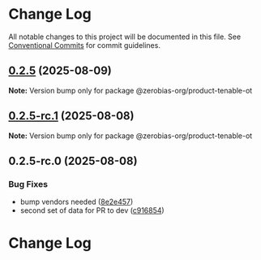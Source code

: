 # Change Log

All notable changes to this project will be documented in this file.
See [Conventional Commits](https://conventionalcommits.org) for commit guidelines.

## [0.2.5](https://github.com/zerobias-org/product/compare/@zerobias-org/product-tenable-ot@0.2.5-rc.1...@zerobias-org/product-tenable-ot@0.2.5) (2025-08-09)

**Note:** Version bump only for package @zerobias-org/product-tenable-ot





## [0.2.5-rc.1](https://github.com/zerobias-org/product/compare/@zerobias-org/product-tenable-ot@0.2.5-rc.0...@zerobias-org/product-tenable-ot@0.2.5-rc.1) (2025-08-08)

**Note:** Version bump only for package @zerobias-org/product-tenable-ot





## 0.2.5-rc.0 (2025-08-08)


### Bug Fixes

* bump vendors needed ([8e2e457](https://github.com/zerobias-org/product/commit/8e2e457e0b5d7141a05e8f2c178bc2854f2b7178))
* second set of data for PR to dev ([c916854](https://github.com/zerobias-org/product/commit/c916854bcf229b1c2042ffdea18472d66a061aaf))





# Change Log
